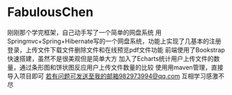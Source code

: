 # FabulousChen
刚刚那个学完框架，自己动手写了一个简单的网盘系统
用Springmvc+Spring+Hibernate写的一个网盘系统，功能上实现了几基本的注册登录，上传文件下载文件删除文件和在线预览pdf文件功能
前端使用了Bookstrap快速搭建，虽然不是很美观但是简单大方
加入了Echarts统计用户上传文件的数量，通过条形图和饼状图反应用户上传文件数量的比较
使用用maven管理，直接导入项目即可  若有问题可发送至我的邮箱982973994@qq.com 互相学习感激不尽
